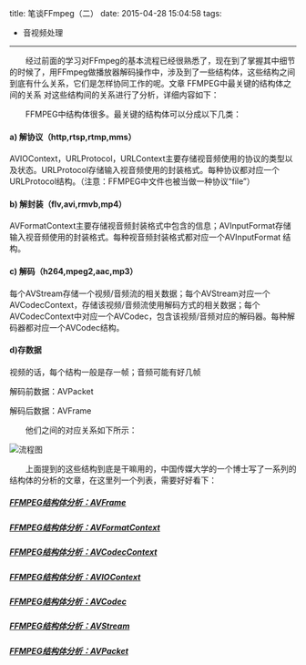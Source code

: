 title: 笔谈FFmpeg（二）
date: 2015-04-28 15:04:58
tags: 
- 音视频处理
---
　　经过前面的学习对FFmpeg的基本流程已经很熟悉了，现在到了掌握其中细节的时候了，用FFmpeg做播放器解码操作中，涉及到了一些结构体，这些结构之间到底有什么关系，它们是怎样协同工作的呢。文章 FFMPEG中最关键的结构体之间的关系 对这些结构间的关系进行了分析，详细内容如下：

　　FFMPEG中结构体很多。最关键的结构体可以分成以下几类：
　　
<!-- more -->

#### a) 解协议（http,rtsp,rtmp,mms）

AVIOContext，URLProtocol，URLContext主要存储视音频使用的协议的类型以及状态。URLProtocol存储输入视音频使用的封装格式。每种协议都对应一个URLProtocol结构。（注意：FFMPEG中文件也被当做一种协议“file”）

#### b) 解封装（flv,avi,rmvb,mp4）

AVFormatContext主要存储视音频封装格式中包含的信息；AVInputFormat存储输入视音频使用的封装格式。每种视音频封装格式都对应一个AVInputFormat 结构。

#### c) 解码（h264,mpeg2,aac,mp3）

每个AVStream存储一个视频/音频流的相关数据；每个AVStream对应一个AVCodecContext，存储该视频/音频流使用解码方式的相关数据；每个AVCodecContext中对应一个AVCodec，包含该视频/音频对应的解码器。每种解码器都对应一个AVCodec结构。

#### d)存数据

视频的话，每个结构一般是存一帧；音频可能有好几帧

解码前数据：AVPacket

解码后数据：AVFrame

　　他们之间的对应关系如下所示：

![流程图](http://img.blog.csdn.net/20130914204051125?watermark/2/text/aHR0cDovL2Jsb2cuY3Nkbi5uZXQvbGVpeGlhb2h1YTEwMjA=/font/5a6L5L2T/fontsize/400/fill/I0JBQkFCMA==/dissolve/70/gravity/Center)

　　上面提到的这些结构到底是干嘛用的，中国传媒大学的一个博士写了一系列的结构体的分析的文章，在这里列一个列表，需要好好看下：

##### [FFMPEG结构体分析：AVFrame](http://blog.csdn.net/leixiaohua1020/article/details/14214577)

##### [FFMPEG结构体分析：AVFormatContext](http://blog.csdn.net/leixiaohua1020/article/details/14214705)

##### [FFMPEG结构体分析：AVCodecContext](http://blog.csdn.net/leixiaohua1020/article/details/14214859)

##### [FFMPEG结构体分析：AVIOContext](http://blog.csdn.net/leixiaohua1020/article/details/14215369)

##### [FFMPEG结构体分析：AVCodec](http://blog.csdn.net/leixiaohua1020/article/details/14215833)

##### [FFMPEG结构体分析：AVStream](http://blog.csdn.net/leixiaohua1020/article/details/14215821)

##### [FFMPEG结构体分析：AVPacket](http://blog.csdn.net/leixiaohua1020/article/details/14215755)

